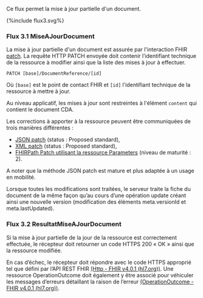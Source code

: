 Ce flux permet la mise à jour partielle d'un document.

<div>{%include flux3.svg%}</div>

### Flux 3.1 MiseAJourDocument

La mise à jour partielle d'un document est assurée par l'interaction FHIR <a href="https://hl7.org/fhir/R4/http.html#patch">patch</a>. La requête HTTP PATCH envoyée doit contenir l’identifiant technique de la ressource à modifier ainsi que la liste des mises à jour à effectuer. 

`PATCH [base]/DocumentReference/[id]`

Où `[base]` est le point de contact FHIR et `[id]` l'identifiant technique de la ressource à mettre à jour.

Au niveau applicatif, les mises à jour sont restreintes à l'élément `content` qui contient le document CDA.

Les corrections à apporter à la ressource peuvent être communiquées de trois manières différentes :
* [JSON patch](https://datatracker.ietf.org/doc/html/rfc6902) (status : Proposed standard),
* [XML patch](https://datatracker.ietf.org/doc/html/rfc5261) (status : Proposed standard),
* [FHIRPath Patch utilisant la ressource Parameters](https://www.hl7.org/fhir/fhirpatch.html) (niveau de maturité : 2).

A noter que la méthode JSON patch est mature et plus adaptée à un usage en mobilité.

Lorsque toutes les modifications sont traitées, le serveur traite la fiche du document de la même façon qu’au cours d’une opération update créant ainsi une nouvelle version (modification des éléments meta.versionId et meta.lastUpdated).

### Flux 3.2 ResultatMiseAJourDocument

Si la mise à jour partielle de la jour de la ressource est correctement effectuée, le récepteur doit retourner un code HTTPS 200 « OK » ainsi que la ressource modifiée.

En cas d’échec, le récepteur doit répondre avec le code HTTPS approprié tel que défini par l’API REST FHIR [(Http - FHIR v4.0.1 (hl7.org))](http://hl7.org/fhir/R4/http.html). Une ressource OperationOutcome doit également y être associé pour véhiculer les messages d’erreurs détaillant la raison de l’erreur [(OperationOutcome - FHIR v4.0.1 (hl7.org))](http://hl7.org/fhir/R4/operationoutcome.html).